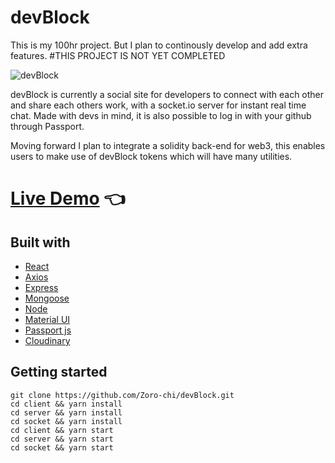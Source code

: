 # devBlock

This is my 100hr project. But I plan to continously develop and add extra features. 
#THIS PROJECT IS NOT YET COMPLETED 

![devBlock](https://user-images.githubusercontent.com/96382060/205345369-4a54dc30-c517-490f-9f72-4ae7288c0685.png)

devBlock is currently a social site for developers to connect with each other and share each others work, with a socket.io server for 
instant real time chat. Made with devs in mind, it is also possible to log in with your github through Passport.

Moving forward I plan to integrate a solidity back-end for web3, this enables users to make use of devBlock tokens which will have many utilities.

 # [Live Demo](https://dev-block.onrender.com/) :point_left:
 
 ## Built with

- [React](https://reactjs.org/)
- [Axios](https://axios-http.com/)
- [Express](https://expressjs.com/)
- [Mongoose](https://mongoosejs.com/)
- [Node](https://nodejs.org/)
- [Material UI](https://mui.com/)
- [Passport js](https://www.passportjs.org/)
- [Cloudinary](https://cloudinary.com/)

## Getting started

```
git clone https://github.com/Zoro-chi/devBlock.git
cd client && yarn install
cd server && yarn install
cd socket && yarn install
cd client && yarn start
cd server && yarn start
cd socket && yarn start
```

